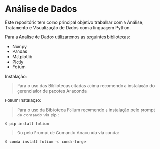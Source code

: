 # Análise de Dados
Este repositório tem como principal objetivo trabalhar com a Análise, Tratamento e Visualização de Dados com a linguagem Python.

Para a Analise de Dados utilizaremos as seguintes bibliotecas:

- Numpy 
- Pandas
- Matplotlib
- Plotly
- Folium

Instalação:
> Para o uso das Bibliotecas citadas acima recomendo a instalação do gerenciador de pacotes Anaconda 

Folium Instalação:
> Para o uso da Biblioteca Folium recomendo a instalação pelo prompt de comando via pip :

    $ pip install folium
    
> Ou pelo Prompt de Comando Anaconda via conda:

    $ conda install folium -c conda-forge
    
